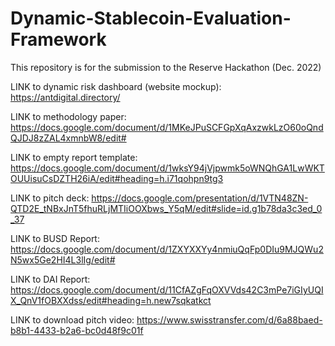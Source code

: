 # Dynamic-Stablecoin-Evaluation-Framework
This repository is for the submission to the Reserve Hackathon (Dec. 2022)

LINK to dynamic risk dashboard (website mockup): https://antdigital.directory/

LINK to methodology paper: https://docs.google.com/document/d/1MKeJPuSCFGpXqAxzwkLzO60oQndQJDJ8zZAL4xmnbW8/edit#

LINK to empty report template: https://docs.google.com/document/d/1wksY94jVjpwmk5oWNQhGA1LwWKTOUUisuCsDZTH26iA/edit#heading=h.i71qohpn9tg3

LINK to pitch deck: https://docs.google.com/presentation/d/1VTN48ZN-QTD2E_tNBxJnT5fhuRLjMTIiOOXbws_Y5qM/edit#slide=id.g1b78da3c3ed_0_37

LINK to BUSD Report: https://docs.google.com/document/d/1ZXYXXYy4nmiuQqFp0DIu9MJQWu2N5wx5Ge2HI4L3lIg/edit#

LINK to DAI Report: https://docs.google.com/document/d/11CfAZgFqOXVVds42C3mPe7iGIyUQIX_QnV1fOBXXdss/edit#heading=h.new7sqkatkct

LINK to download pitch video: https://www.swisstransfer.com/d/6a88baed-b8b1-4433-b2a6-bc0d48f9c01f


